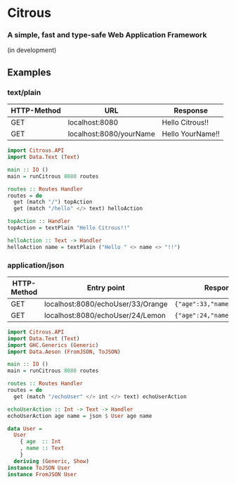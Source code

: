 # Citrous

### A simple, fast and type-safe Web Application Framework

(in development)

## Examples

### text/plain

|HTTP-Method|URL|Response|
|---|---|---|
|GET|localhost:8080|Hello Citrous!!|
|GET|localhost:8080/yourName  |Hello YourName!!|

```haskell
import Citrous.API
import Data.Text (Text)

main :: IO ()
main = runCitrous 8080 routes

routes :: Routes Handler
routes = do
  get (match "/") topAction
  get (match "/hello" </> text) helloAction

topAction :: Handler
topAction = textPlain "Hello Citrous!!"

helloAction :: Text -> Handler
helloAction name = textPlain ("Hello " <> name <> "!!")
```

### application/json

|HTTP-Method|Entry point|Response|
|---|---|---|
|GET|localhost:8080/echoUser/33/Orange|`{"age":33,"name":"Orange"}`|
|GET|localhost:8080/echoUser/24/Lemon|`{"age":24,"name":"Lemon"}`|

```haskell
import Citrous.API
import Data.Text (Text)
import GHC.Generics (Generic)
import Data.Aeson (FromJSON, ToJSON)

main :: IO ()
main = runCitrous 8080 routes

routes :: Routes Handler
routes = do
  get (match "/echoUser" </> int </> text) echoUserAction

echoUserAction :: Int -> Text -> Handler
echoUserAction age name = json $ User age name

data User =
  User
    { age  :: Int
    , name :: Text
    }
  deriving (Generic, Show)
instance ToJSON User
instance FromJSON User
```
